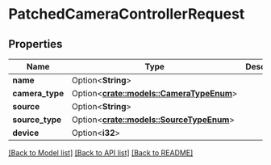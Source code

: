 # PatchedCameraControllerRequest

## Properties

Name | Type | Description | Notes
------------ | ------------- | ------------- | -------------
**name** | Option<**String**> |  | [optional]
**camera_type** | Option<[**crate::models::CameraTypeEnum**](CameraTypeEnum.md)> |  | [optional]
**source** | Option<**String**> |  | [optional]
**source_type** | Option<[**crate::models::SourceTypeEnum**](SourceTypeEnum.md)> |  | [optional]
**device** | Option<**i32**> |  | [optional]

[[Back to Model list]](../README.md#documentation-for-models) [[Back to API list]](../README.md#documentation-for-api-endpoints) [[Back to README]](../README.md)


